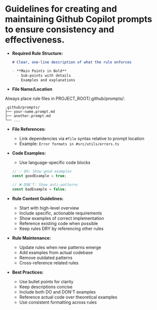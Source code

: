 # Guidelines for creating and maintaining Github Copilot prompts to ensure consistency and effectiveness.

- **Required Rule Structure:**
  ```markdown
  # Clear, one-line description of what the rule enforces

  - **Main Points in Bold**
    - Sub-points with details
    - Examples and explanations
  ```

- **File Name/Location**

Always place rule files in PROJECT_ROOT/.github/prompts/:
```
.github/prompts/
├── your-name.prompt.md
├── another.prompt.md
└── ...
```

- **File References:**
  - Link dependencies via `#file` syntax relative to prompt location
  - Example: `Error formats in #src/utils/errors.ts`

- **Code Examples:**
  - Use language-specific code blocks
  ```typescript
  // ✅ DO: Show good examples
  const goodExample = true;
  
  // ❌ DON'T: Show anti-patterns
  const badExample = false;
  ```

- **Rule Content Guidelines:**
  - Start with high-level overview
  - Include specific, actionable requirements
  - Show examples of correct implementation
  - Reference existing code when possible
  - Keep rules DRY by referencing other rules

- **Rule Maintenance:**
  - Update rules when new patterns emerge
  - Add examples from actual codebase
  - Remove outdated patterns
  - Cross-reference related rules

- **Best Practices:**
  - Use bullet points for clarity
  - Keep descriptions concise
  - Include both DO and DON'T examples
  - Reference actual code over theoretical examples
  - Use consistent formatting across rules 